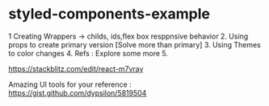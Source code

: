 # styled-components-example

1  Creating Wrappers ->  childs, ids,flex box resppnsive behavior
2. Using props to create primary version [Solve more than primary]
3. Using Themes to color changes
4. Refs : Explore some more
5. 

https://stackblitz.com/edit/react-m7vray

Amazing UI tools for your reference :
https://gist.github.com/dypsilon/5819504

